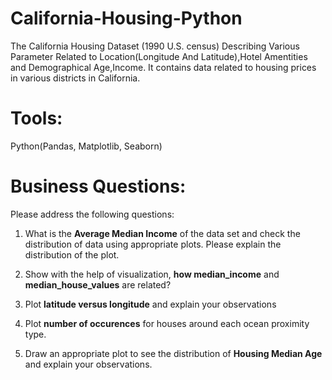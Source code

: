# California-Housing-Python


The California Housing Dataset (1990 U.S. census) Describing Various Parameter Related to Location(Longitude And Latitude),Hotel Amentities and Demographical Age,Income.
It contains data related to housing prices in various districts in California.

# Tools: 
Python(Pandas, Matplotlib, Seaborn)

# Business Questions:



Please address the following questions:



1. What is the **Average Median Income** of the data set and check the distribution of data using appropriate plots. Please explain the distribution of the plot.



2. Show with the help of visualization, **how median_income** and **median_house_values**  are related?




3. Plot **latitude versus longitude** and explain your observations


4. Plot **number of occurences** for houses around each ocean proximity type.



5. Draw an appropriate plot to see the distribution of **Housing Median Age** and explain your observations.
